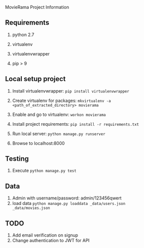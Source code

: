 MovieRama Project Information


## Requirements
1) python 2.7

2) virtualenv

3) virtualenvwrapper

4) pip > 9


## Local setup project
1) Install virtualenvwrapper: `pip install virtualenvwrapper`

2) Create virtualenv for packages: `mkvirtualenv -a <path_of_extracted_directory> movierama`

3) Enable and go to virtualenv: `workon movierama`

4) Install project requirements: `pip install -r requirements.txt`

5) Run local server: `python manage.py runserver`

6) Browse to localhost:8000


## Testing
1) Execute `python manage.py test`


## Data
1) Admin with username/password: admin/123456qwert
2) load data `python manage.py loaddata _data/users.json _data/movies.json`


## TODO
1) Add email verification on signup
2) Change authentication to JWT for API
